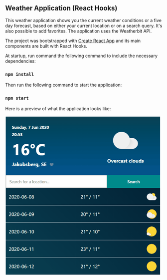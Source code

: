 ## Weather Application (React Hooks)

This weather application shows you the current weather conditions or a five day forecast, based on either your current location or on a search query. It's also possible to add favorites. The application uses the Weatherbit API.

The project was bootstrapped with [Create React App](https://github.com/facebook/create-react-app) and its main components are built with React Hooks.

At startup, run command the following command to include the necessary dependencies:
### `npm install`

Then run the following command to start the application:
### `npm start`

Here is a preview of what the application looks like:

![](gifs/preview.gif)
